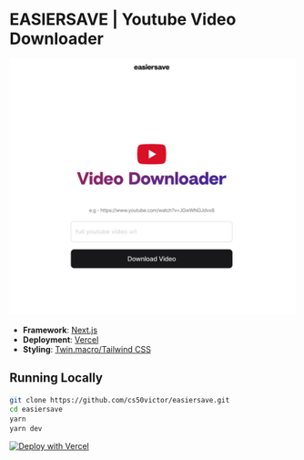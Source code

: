 # EASIERSAVE | Youtube Video Downloader

![thumbnail](thumbnail.png)

- **Framework**: [Next.js](https://nextjs.org/)
- **Deployment**: [Vercel](https://vercel.com)
- **Styling**: [Twin.macro/Tailwind CSS](https://github.com/ben-rogerson/twin.macro)

## Running Locally

```bash
git clone https://github.com/cs50victor/easiersave.git
cd easiersave
yarn
yarn dev
```

[![Deploy with Vercel](https://vercel.com/button)](https://vercel.com/new/git/external?repository-url=https%3A%2F%2Fgithub.com%2Fcs50victor%2Feasiersave)